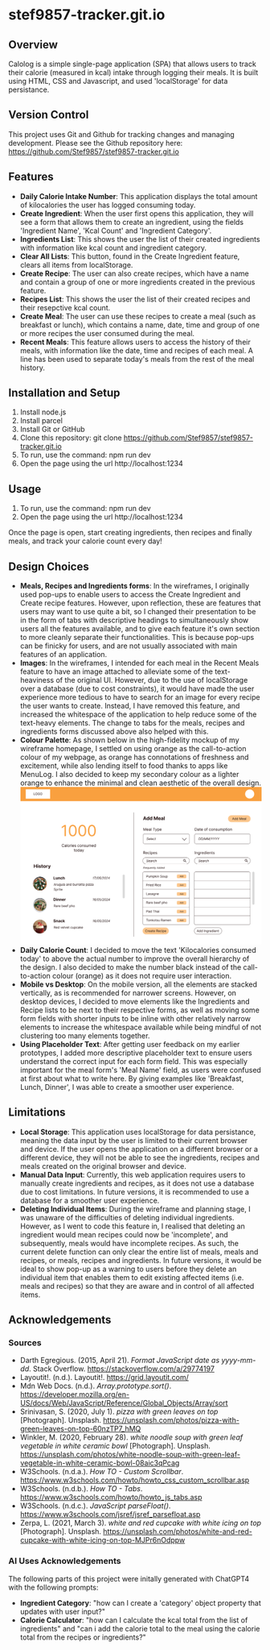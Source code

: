# stef9857-tracker.git.io
 
## Overview
Calolog is a simple single-page application (SPA) that allows users to track their calorie (measured in kcal) intake through logging their meals. It is built using HTML, CSS and Javascript, and used 'localStorage' for data persistance.

## Version Control
This project uses Git and Github for tracking changes and managing development. Please see the Github repository here: https://github.com/Stef9857/stef9857-tracker.git.io

## Features
- **Daily Calorie Intake Number**: This application displays the total amount of kilocalories the user has logged consuming today.
- **Create Ingredient**: When the user first opens this application, they will see a form that allows them to create an ingredient, using the fields 'Ingredient Name', 'Kcal Count' and 'Ingredient Category'. 
- **Ingredients List**: This shows the user the list of their created ingredients with information like kcal count and ingredient category.
- **Clear All Lists**: This button, found in the Create Ingredient feature, clears all items from localStorage.
- **Create Recipe**: The user can also create recipes, which have a name and contain a group of one or more ingredients created in the previous feature.
- **Recipes List**: This shows the user the list of their created recipes and their resepctive kcal count.
- **Create Meal**: The user can use these recipes to create a meal (such as breakfast or lunch), which contains a name, date, time and group of one or more recipes the user consumed during the meal. 
- **Recent Meals**: This feature allows users to access the history of their meals, with information like the date, time and recipes of each meal. A line has been used to separate today's meals from the rest of the meal history.

## Installation and Setup
1. Install node.js
2. Install parcel
3. Install Git or GitHub
4. Clone this repository: git clone https://github.com/Stef9857/stef9857-tracker.git.io
5. To run, use the command: npm run dev
6. Open the page using the url http://localhost:1234

## Usage
1. To run, use the command: npm run dev
2. Open the page using the url http://localhost:1234

Once the page is open, start creating ingredients, then recipes and finally meals, and track your calorie count every day!

## Design Choices
- **Meals, Recipes and Ingredients forms**: In the wireframes, I originally used pop-ups to enable users to access the Create Ingredient and Create recipe features. However, upon reflection, these are features that users may want to use quite a bit, so I changed their presentation to be in the form of tabs with descriptive headings to simultaneously show users all the features available, and to give each feature it's own section to more cleanly separate their functionalities. This is because pop-ups can be finicky for users, and are not usually associated with main features of an application.
- **Images**: In the wireframes, I intended for each meal in the Recent Meals feature to have an image attached to alleviate some of the text-heaviness of the original UI. However, due to the use of localStorage over a database (due to cost constraints), it would have made the user experience more tedious to have to search for an image for every recipe the user wants to create. Instead, I have removed this feature, and increased the whitespace of the application to help reduce some of the text-heavy elements. The change to tabs for the meals, recipes and ingredients forms discussed above also helped with this. 
- **Colour Palette**: As shown below in the high-fidelity mockup of my wireframe homepage, I settled on using orange as the call-to-action colour of my webpage, as orange has connotations of freshness and excitement, while also lending itself to food thanks to apps like MenuLog. I also decided to keep my secondary colour as a lighter orange to enhance the minimal and clean aesthetic of the overall design. 
![alt text = 'image of high-fidelity wireframe'](image.png)
- **Daily Calorie Count**: I decided to move the text 'Kilocalories consumed today' to above the actual number to improve the overall hierarchy of the design. I also decided to make the number black instead of the call-to-action colour (orange) as it does not require user interaction.
- **Mobile vs Desktop**: On the mobile version, all the elements are stacked vertically, as is recommended for narrower screens. However, on desktop devices, I decided to move elements like the Ingredients and Recipe lists to be next to their respective forms, as well as moving some form fields with shorter inputs to be inline with other relatively narrow elements to increase the whitespace available while being mindful of not clustering too many elements together. 
- **Using Placeholder Text**: After getting user feedback on my earlier prototypes, I added more descriptive placeholder text to ensure users understand the correct input for each form field. This was especially important for the meal form's 'Meal Name' field, as users were confused at first about what to write here. By giving examples like 'Breakfast, Lunch, Dinner', I was able to create a smoother user experience. 

## Limitations
- **Local Storage**: This application uses localStorage for data persistance, meaning the data input by the user is limited to their current browser and device. If the user opens the application on a different browser or a different device, they will not be able to see the ingredients, recipes and meals created on the original browser and device.
- **Manual Data Input**: Currently, this web application requires users to manually create ingredients and recipes, as it does not use a database due to cost limitations. In future versions, it is recommended to use a database for a smoother user experience. 
- **Deleting Individual Items**: During the wireframe and planning stage, I was unaware of the difficulties of deleting individual ingredients. However, as I went to code this feature in, I realised that deleting an ingredient would mean recipes could now be 'incomplete', and subsequently, meals would have incomplete recipes. As such, the current delete function can only clear the entire list of meals, meals and recipes, or meals, recipes and ingredients. In future versions, it would be ideal to show pop-up as a warning to users before they delete an individual item that enables them to edit existing affected items (i.e. meals and recipes) so that they are aware and in control of all affected items. 

## Acknowledgements

### Sources
- Darth Egregious. (2015, April 21). *Format JavaScript date as yyyy-mm-dd*. Stack Overflow. https://stackoverflow.com/a/29774197
- Layoutit!. (n.d.). Layoutit!. https://grid.layoutit.com/ 
- Mdn Web Docs. (n.d.). *Array.prototype.sort()*. https://developer.mozilla.org/en-US/docs/Web/JavaScript/Reference/Global_Objects/Array/sort
- Srinivasan, S. (2020, July 1). *pizza with green leaves on top* [Photograph]. Unsplash. https://unsplash.com/photos/pizza-with-green-leaves-on-top-60nzTP7_hMQ
- Winkler, M. (2020, February 28). *white noodle soup with green leaf vegetable in white ceramic bowl* [Photograph]. Unsplash. https://unsplash.com/photos/white-noodle-soup-with-green-leaf-vegetable-in-white-ceramic-bowl-08aic3qPcag 
- W3Schools. (n.d.a.). *How TO - Custom Scrollbar*. https://www.w3schools.com/howto/howto_css_custom_scrollbar.asp
- W3Schools. (n.d.b.). *How TO - Tabs*. https://www.w3schools.com/howto/howto_js_tabs.asp 
- W3Schools. (n.d.c.). *JavaScript parseFloat()*. https://www.w3schools.com/jsref/jsref_parsefloat.asp   
- Zerpa, L. (2021, March 3). *white and red cupcake with white icing on top* [Photograph]. Unsplash. https://unsplash.com/photos/white-and-red-cupcake-with-white-icing-on-top-MJPr6nOdppw 

### AI Uses Acknowledgements 
The following parts of this project were initally generated with ChatGPT4 with the following prompts:
- **Ingredient Category**: "how can I create a 'category' object property that updates with user input?"
- **Calorie Calculator**: "how can I calculate the kcal total from the list of ingredients" and "can i add the calorie total to the meal using the calorie total from the recipes or ingredients?"